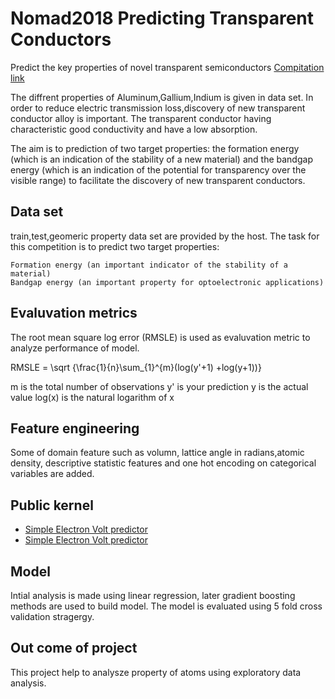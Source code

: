 # Nomad2018 Predicting Transparent Conductors
Predict the key properties of novel transparent semiconductors
[Compitation link](https://www.kaggle.com/c/nomad2018-predict-transparent-conductors)

The diffrent properties of Aluminum,Gallium,Indium is given in data set. In order to reduce electric transmission loss,discovery of new transparent conductor alloy is important. The transparent conductor having characteristic good conductivity and have a low absorption.

The aim is to prediction of two target properties: the formation energy (which is an indication of the stability of a new material) and the bandgap energy (which is an indication of the potential for transparency over the visible range) to facilitate the discovery of new transparent conductors.

## Data set
train,test,geomeric property data set are provided by the host.
The task for this competition is to predict two target properties:

    Formation energy (an important indicator of the stability of a material)
    Bandgap energy (an important property for optoelectronic applications)


## Evaluvation metrics
The root mean square log error (RMSLE) is used as evaluvation metric to analyze performance of model. 

RMSLE = \sqrt {\frac{1}{n}\sum_{1}^{m}(log(y'+1) +log(y+1))}

m  is the total number of observations 
y' is your prediction
y is the actual value 
log(x) is the natural logarithm of x


## Feature engineering
Some of domain feature such as volumn, lattice angle in radians,atomic density, descriptive statistic features and one hot encoding on categorical variables are added.

## Public kernel
* [Simple Electron Volt predictor](https://www.kaggle.com/sudhirnl7/simple-electron-volt-predictor)
* [Simple Electron Volt predictor](https://www.kaggle.com/sudhirnl7/simple-ann)

## Model
Intial analysis is made using linear regression, later gradient boosting methods are used to build model. The model is evaluated using 5 fold cross validation stragergy.

## Out come of project
This project help to analysze property of atoms using exploratory data analysis.
